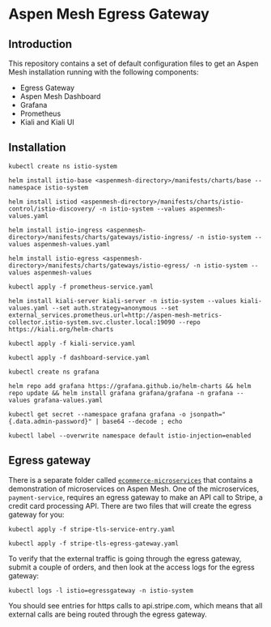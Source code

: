# Aspen Mesh Egress Gateway

## Introduction

This repository contains a set of default configuration files to get an Aspen Mesh installation running with the following components:

 - Egress Gateway
 - Aspen Mesh Dashboard 
 - Grafana
 - Prometheus
 - Kiali and Kiali UI


## Installation

``` 
kubectl create ns istio-system

helm install istio-base <aspenmesh-directory>/manifests/charts/base --namespace istio-system

helm install istiod <aspenmesh-directory>/manifests/charts/istio-control/istio-discovery/ -n istio-system --values aspenmesh-values.yaml

helm install istio-ingress <aspenmesh-directory>/manifests/charts/gateways/istio-ingress/ -n istio-system --values aspenmesh-values.yaml

helm install istio-egress <aspenmesh-directory>/manifests/charts/gateways/istio-egress/ -n istio-system --values aspenmesh-values

kubectl apply -f prometheus-service.yaml

helm install kiali-server kiali-server -n istio-system --values kiali-values.yaml --set auth.strategy=anonymous --set external_services.prometheus.url=http://aspen-mesh-metrics-collector.istio-system.svc.cluster.local:19090 --repo https://kiali.org/helm-charts

kubectl apply -f kiali-service.yaml

kubectl apply -f dashboard-service.yaml

kubectl create ns grafana

helm repo add grafana https://grafana.github.io/helm-charts && helm repo update && helm install grafana grafana/grafana -n grafana --values grafana-values.yaml

kubectl get secret --namespace grafana grafana -o jsonpath="{.data.admin-password}" | base64 --decode ; echo

kubectl label --overwrite namespace default istio-injection=enabled
```

## Egress gateway

There is a separate folder called [`ecommerce-microservices`](https://github.com/aspenmesh/se-workshop-demo-library/ecommerce-microservices) that contains a demonstration of microservices on Aspen Mesh.  One of the microservices, `payment-service`, requires an egress gateway to make an API call to Stripe, a credit card processing API.  There are two files that will create the egress gateway for you:

```
kubectl apply -f stripe-tls-service-entry.yaml

kubectl apply -f stripe-tls-egress-gateway.yaml
```

To verify that the external traffic is going through the egress gateway, submit a couple of orders, and then look at the access logs for the egress gateway:

```
kubectl logs -l istio=egressgateway -n istio-system
```

You should see entries for https calls to api.stripe.com, which means that all external calls are being routed through the egress gateway.


